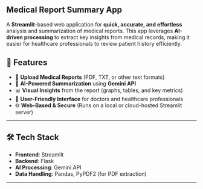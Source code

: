 ﻿## Medical Report Summary App

A **Streamlit**-based web application for **quick, accurate, and effortless** analysis and summarization of medical reports. This app leverages **AI-driven processing** to extract key insights from medical records, making it easier for healthcare professionals to review patient history efficiently.

## 🚀 Features

- 📄 **Upload Medical Reports** (PDF, TXT, or other text formats)  
- 🤖 **AI-Powered Summarization** using **Gemini API**  
- 📊 **Visual Insights** from the report (graphs, tables, and key metrics)  
- 🏥 **User-Friendly Interface** for doctors and healthcare professionals  
- 🌐 **Web-Based & Secure** (Runs on a local or cloud-hosted Streamlit server)  

---

## 🛠️ Tech Stack

- **Frontend**: Streamlit  
- **Backend**: Flask  
- **AI Processing**: Gemini API  
- **Data Handling**: Pandas, PyPDF2 (for PDF extraction)  

---



